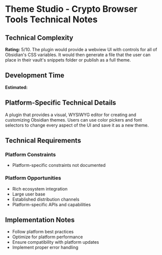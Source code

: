 # Theme Studio - Crypto Browser Tools Technical Notes

## Technical Complexity
**Rating:** 5/10. The plugin would provide a webview UI with controls for all of Obsidian's CSS variables. It would then generate a file that the user can place in their vault's snippets folder or publish as a full theme.

## Development Time
**Estimated:** 

## Platform-Specific Technical Details
A plugin that provides a visual, WYSIWYG editor for creating and customizing Obsidian themes. Users can use color pickers and font selectors to change every aspect of the UI and save it as a new theme.

## Technical Requirements

### Platform Constraints
- Platform-specific constraints not documented

### Platform Opportunities
- Rich ecosystem integration
- Large user base
- Established distribution channels
- Platform-specific APIs and capabilities

## Implementation Notes
- Follow platform best practices
- Optimize for platform performance
- Ensure compatibility with platform updates
- Implement proper error handling
